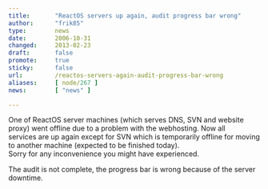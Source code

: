 ```yaml
---
title:       "ReactOS servers up again, audit progress bar wrong"
author:      "frik85"
type:        news
date:        2006-10-31
changed:     2013-02-23
draft:       false
promote:     true
sticky:      false
url:         /reactos-servers-again-audit-progress-bar-wrong
aliases:     [ node/267 ]
news:        [ "news" ]

---
```


<p>One of ReactOS server machines (which serves DNS, SVN and website proxy)&nbsp;went&nbsp;offline due to a problem with the webhosting. Now all services&nbsp;are up again except for SVN which is temporarily offline for moving to another machine (expected to be finished today).&nbsp;<br/>
Sorry for any inconvenience you might have experienced.</p>
<p>The audit is not complete, the progress bar is wrong because of the server downtime.</p>
